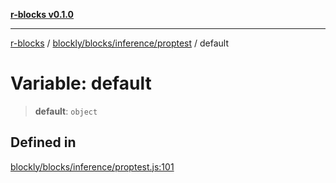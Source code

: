 [**r-blocks v0.1.0**](../../../../../README.md)

---

[r-blocks](../../../../../modules.md) / [blockly/blocks/inference/proptest](../README.md) / default

# Variable: default

> **default**: `object`

## Defined in

[blockly/blocks/inference/proptest.js:101](https://github.com/DhyeyMavani2003/r-blocks/blob/3c6fd2c845ebaab7af1ba61c432e0fe34ef7f334/src/pages/modules/blockly/blocks/inference/proptest.js#L101)
